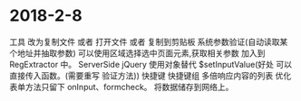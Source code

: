 # 2018-2-8
工具   改为复制文件  或者 打开文件 或者 复制到剪贴板
系统参数验证(自动读取某个地址并抽取参数)
    可以使用区域选择选中页面元素,获取相关参数 加入到 RegExtractor 中。
    ServerSide jQuery
使用对象替代 $setInputValue(好处 可以直接传入函数。(需要重写 验证方法))
快捷键
快捷键组
多倍响应内容的列表
优化表单方法只留下 onInput、formcheck。
将数据储存到网络上。